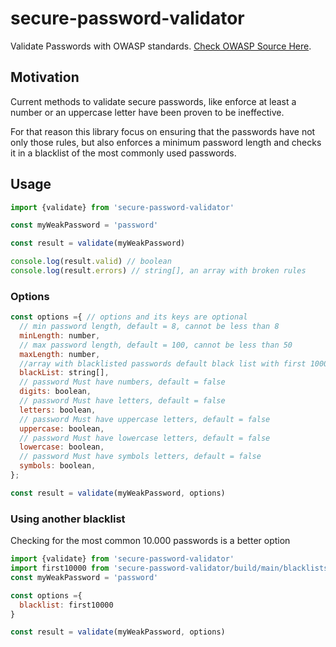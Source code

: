 # secure-password-validator

Validate Passwords with OWASP standards. [Check OWASP Source Here](https://owasp-top-10-proactive-controls-2018.readthedocs.io/en/latest/c6-implement-digital-identity.html#level-1-passwords).

## Motivation

Current methods to validate secure passwords, like enforce at least a number or an uppercase letter have been proven to be ineffective.

For that reason this library focus on ensuring that the passwords have not only those rules, but also enforces a minimum password length and checks it in a blacklist of the most commonly used passwords.

## Usage

```js
import {validate} from 'secure-password-validator' 

const myWeakPassword = 'password'

const result = validate(myWeakPassword)

console.log(result.valid) // boolean
console.log(result.errors) // string[], an array with broken rules
```
### Options

```javascript
const options ={ // options and its keys are optional
  // min password length, default = 8, cannot be less than 8
  minLength: number,
  // max password length, default = 100, cannot be less than 50
  maxLength: number,
  //array with blacklisted passwords default black list with first 1000 most common passwords
  blackList: string[], 
  // password Must have numbers, default = false
  digits: boolean,
  // password Must have letters, default = false
  letters: boolean,
  // password Must have uppercase letters, default = false
  uppercase: boolean,
  // password Must have lowercase letters, default = false
  lowercase: boolean,
  // password Must have symbols letters, default = false
  symbols: boolean,
};

const result = validate(myWeakPassword, options)
```
### Using another blacklist

Checking for the most common 10.000 passwords is a better option

```javascript
import {validate} from 'secure-password-validator' 
import first10000 from 'secure-password-validator/build/main/blacklists/first10_000'
const myWeakPassword = 'password'

const options ={
  blacklist: first10000
}

const result = validate(myWeakPassword, options)
```